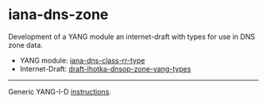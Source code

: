 iana-dns-zone
=============

Development of a YANG module an internet-draft with types for use in
DNS zone data.

* YANG module: [iana-dns-class-rr-type](https://github.com/CZ-NIC/iana-dns-zone-types/blob/master/iana-dns-class-rr-type.yang)
* Internet-Draft: [draft-lhotka-dnsop-zone-yang-types](https://github.com/CZ-NIC/iana-dns-zone-types/wiki)

---

Generic YANG-I-D [instructions](https://github.com/llhotka/YANG-I-D/wiki/Instructions).
